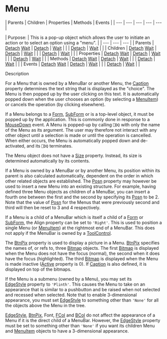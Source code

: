 




<h1 class="heading"><span class="name">Menu</span></h1>
| Parents | Children | Properties | Methods | Events |
| --- | --- | --- | --- | ---  |

| Purpose: | This is a pop-up object which allows the user to initiate an action or         to select an option using a "menu". |
| --- | --- | ---  |
| Parents | [Detach](./detach.md) [Wait](./wait.md) | [Detach](./detach.md) | [Wait](./wait.md) |  |
| [Detach](./detach.md) | [Wait](./wait.md) |  |
| Children | [Detach](./detach.md) [Wait](./wait.md) | [Detach](./detach.md) | [Wait](./wait.md) |  |
| [Detach](./detach.md) | [Wait](./wait.md) |  |
| Properties | [Detach](./detach.md) [Wait](./wait.md) | [Detach](./detach.md) | [Wait](./wait.md) |  |
| [Detach](./detach.md) | [Wait](./wait.md) |  |
| Methods | [Detach](./detach.md) [Wait](./wait.md) | [Detach](./detach.md) | [Wait](./wait.md) |  |
| [Detach](./detach.md) | [Wait](./wait.md) |  |
| Events | [Detach](./detach.md) [Wait](./wait.md) | [Detach](./detach.md) | [Wait](./wait.md) |  |
| [Detach](./detach.md) | [Wait](./wait.md) |  |


Description


For a Menu that is owned by a MenuBar or
another Menu, the [Caption](./caption.md) property
determines the text string that is displayed as the "choice". The Menu
is then popped up by the user clicking on this text. It is automatically popped
down when the user chooses an option (by selecting a [MenuItem](menuitem.md))
or cancels the operation (by clicking elsewhere).



If a Menu belongs to a [Form](form.md), [SubForm](subform.md) or is a top-level object, it must be popped up by the application. This is
commonly done in response to a [MouseDown](./mousedown.md) event. A Menu is popped-up by calling `⎕DQ` with only the name of the Menu as its argument. The user may therefore not
interact with any other object until a selection is made or until the operation
is cancelled. When either occurs, the Menu is automatically popped down and
de-activated, and its `⎕DQ` terminates.


The Menu object does not have a [Size](./size.md) property. Instead, its size is determined automatically by its contents.


If a Menu is owned by a MenuBar or by
another Menu, its position within its parent is also calculated automatically,
dependent on the order in which other related objects are established. The [Posn](./posn.md) property may however be used to insert a new Menu into an existing
structure. For example, having defined three Menu objects as children of a MenuBar,
you can insert a fourth one between the first and the second by specifying its [Posn](./posn.md) to be 2. Note that the value of [Posn](./posn.md) for the
Menus that were previously second and third will then be reset to 3 and 4
respectively.


If a Menu is a child of a MenuBar which is
itself a child of a [Form](form.md) or [SubForm](subform.md),
the Align property can be set to `'Right'`.
This is used to position a single Menu (or [MenuItem](menuitem.md))
at the rightmost end of a MenuBar. This does
not apply if the MenuBar is owned by a [ToolControl](toolcontrol.md).


The [BtnPix](./btnpix.md) property is used to display a
picture in a Menu. [BtnPix](./btnpix.md) specifies the
names of, or refs to, three [Bitmap](bitmap.md) objects.
The first [Bitmap](bitmap.md) is displayed when the Menu
does not have the focus (normal), the second when it does have the focus
(highlighted). The third [Bitmap](bitmap.md) is displayed
when the Menu is made inactive ([Active](./active.md) property is 0). If [Caption](./caption.md) is also defined,
it is displayed on top of the bitmaps.


If the Menu is a submenu (owned by a Menu), you may set its [EdgeStyle](./edgestyle.md) property to `'Plinth'`. This causes the Menu
to take on an appearance that is similar to a pushbutton and be raised when not
selected and recessed when selected. Note that to enable 3-dimensional
appearance, you must set [EdgeStyle](./edgestyle.md) to
something other than `'None'` for all the
objects above the Menu in the tree.


[EdgeStyle](./edgestyle.md), [BtnPix](./btnpix.md),
Font, [FCol](./fcol.md) and
[BCol](./bcol.md) do not affect the appearance of a Menu if
it is the direct child of a MenuBar. However,
the [EdgeStyle](./edgestyle.md) property must be set
to something other than `'None'` if you want
its children Menu and [MenuItem](menuitem.md) objects to
have a 3-dimensional appearance.


